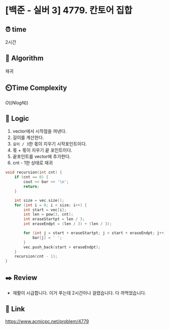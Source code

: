 # [백준 - 실버 3] 4779. 칸토어 집합

## ⏰  **time**
2시간

## :pushpin: **Algorithm**
재귀

## ⏲️**Time Complexity**
$O((NlogN))$

## :round_pushpin: **Logic**
1. vector에서 시작점을 꺼낸다.
2. 길이를 계산한다.
3. `길이 / 3`한 몫이 지우기 시작포인트이다.
4. 몫 + 몫이 지우기 끝 포인트이다.
5. 끝포인트를 vector에 추가한다.
6. cnt - 1한 상태로 재귀
```cpp
void recursion(int cnt) {
	if (cnt == 0) {
		cout << bar << '\n';
		return;
	}

	int size = vec.size();
	for (int i = 0; i < size; i++) {
		int start = vec[i];
		int len = pow(3, cnt);
		int eraseStartpt = len / 3;
		int eraseEndpt = (len / 3) + (len / 3);

		for (int j = start + eraseStartpt; j < start + eraseEndpt; j++) {
			bar[j] = ' ';
		}
		vec.push_back(start + eraseEndpt);
	}
	recursion(cnt - 1);
}
```

## :black_nib: **Review**
- 재활이 시급합니다. 이거 푸는데 2시간이나 걸렸습니다. 다 까먹었습니다.

## 📡 Link
https://www.acmicpc.net/problem/4779
